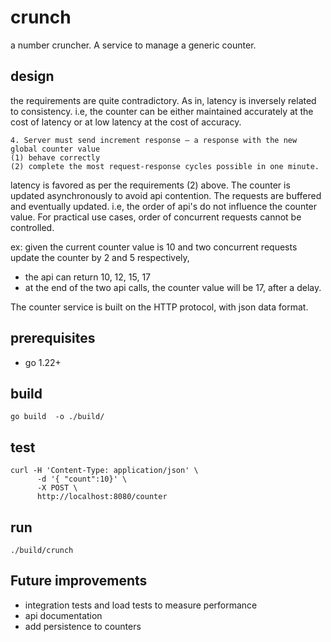 # crunch

a number cruncher. A service to manage a generic counter.


## design
the requirements are quite contradictory. As in, latency is inversely related to consistency. i.e, the counter can be either maintained accurately at the cost of latency or at low latency at the cost of accuracy.
```
4. Server must send increment response – a response with the new global counter value
(1) behave correctly 
(2) complete the most request-response cycles possible in one minute.

```
latency is favored as per the requirements (2) above. The counter is updated asynchronously to avoid api contention. The requests are buffered and eventually updated.
i.e, the order of api's do not influence the counter value. For practical use cases, order of concurrent requests cannot be controlled. 

ex: given the current counter value is 10 and two concurrent requests update the counter by 2 and 5 respectively,
- the api can return 10, 12, 15, 17
- at the end of the two api calls, the counter value will be 17, after a delay.

The counter service is built on the HTTP protocol, with json data format.

## prerequisites
- go 1.22+

## build
```
go build  -o ./build/
```

## test
```
curl -H 'Content-Type: application/json' \
      -d '{ "count":10}' \
      -X POST \
      http://localhost:8080/counter
```

## run
```
./build/crunch
```

## Future improvements
- integration tests and load tests to measure performance
- api documentation
- add persistence to counters